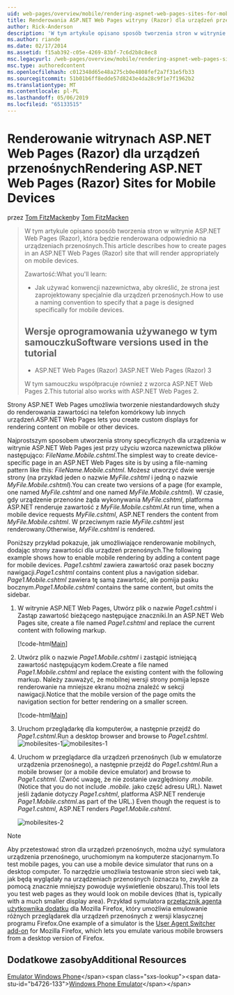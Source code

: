 ```yaml
---
uid: web-pages/overview/mobile/rendering-aspnet-web-pages-sites-for-mobile-devices
title: Renderowania ASP.NET Web Pages witryny (Razor) dla urządzeń przenośnych | Dokumentacja firmy Microsoft
author: Rick-Anderson
description: 'W tym artykule opisano sposób tworzenia stron w witrynie ASP.NET Web Pages (Razor), która będzie renderowana odpowiednio na urządzeniach przenośnych. Zawartość: Jak można...'
ms.author: riande
ms.date: 02/17/2014
ms.assetid: f15ab392-c05e-4269-83bf-7c6d2b8c8ec8
msc.legacyurl: /web-pages/overview/mobile/rendering-aspnet-web-pages-sites-for-mobile-devices
msc.type: authoredcontent
ms.openlocfilehash: c012348d65e48a275cb0e4808fef2a7f31e5fb33
ms.sourcegitcommit: 51b01b6ff8edde57d8243e4da28c9f1e7f1962b2
ms.translationtype: MT
ms.contentlocale: pl-PL
ms.lasthandoff: 05/06/2019
ms.locfileid: "65133515"
---
```

# <a name="rendering-aspnet-web-pages-razor-sites-for-mobile-devices"></a><span data-ttu-id="b4726-104">Renderowanie witrynach ASP.NET Web Pages (Razor) dla urządzeń przenośnych</span><span class="sxs-lookup"><span data-stu-id="b4726-104">Rendering ASP.NET Web Pages (Razor) Sites for Mobile Devices</span></span>

<span data-ttu-id="b4726-105">przez [Tom FitzMacken](https://github.com/tfitzmac)</span><span class="sxs-lookup"><span data-stu-id="b4726-105">by [Tom FitzMacken](https://github.com/tfitzmac)</span></span>

> <span data-ttu-id="b4726-106">W tym artykule opisano sposób tworzenia stron w witrynie ASP.NET Web Pages (Razor), która będzie renderowana odpowiednio na urządzeniach przenośnych.</span><span class="sxs-lookup"><span data-stu-id="b4726-106">This article describes how to create pages in an ASP.NET Web Pages (Razor) site that will render appropriately on mobile devices.</span></span>
> 
> <span data-ttu-id="b4726-107">Zawartość:</span><span class="sxs-lookup"><span data-stu-id="b4726-107">What you'll learn:</span></span>
> 
> - <span data-ttu-id="b4726-108">Jak używać konwencji nazewnictwa, aby określić, że strona jest zaprojektowany specjalnie dla urządzeń przenośnych.</span><span class="sxs-lookup"><span data-stu-id="b4726-108">How to use a naming convention to specify that a page is designed specifically for mobile devices.</span></span>
>   
> 
> ## <a name="software-versions-used-in-the-tutorial"></a><span data-ttu-id="b4726-109">Wersje oprogramowania używanego w tym samouczku</span><span class="sxs-lookup"><span data-stu-id="b4726-109">Software versions used in the tutorial</span></span>
> 
> 
> - <span data-ttu-id="b4726-110">ASP.NET Web Pages (Razor) 3</span><span class="sxs-lookup"><span data-stu-id="b4726-110">ASP.NET Web Pages (Razor) 3</span></span>
>   
> 
> <span data-ttu-id="b4726-111">W tym samouczku współpracuje również z wzorca ASP.NET Web Pages 2.</span><span class="sxs-lookup"><span data-stu-id="b4726-111">This tutorial also works with ASP.NET Web Pages 2.</span></span>

<span data-ttu-id="b4726-112">Strony ASP.NET Web Pages umożliwia tworzenie niestandardowych służy do renderowania zawartości na telefon komórkowy lub innych urządzeń.</span><span class="sxs-lookup"><span data-stu-id="b4726-112">ASP.NET Web Pages lets you create custom displays for rendering content on mobile or other devices.</span></span>

<span data-ttu-id="b4726-113">Najprostszym sposobem utworzenia strony specyficznych dla urządzenia w witrynie ASP.NET Web Pages jest przy użyciu wzorca nazewnictwa plików następująco: *FileName.Mobile.cshtml*.</span><span class="sxs-lookup"><span data-stu-id="b4726-113">The simplest way to create device-specific page in an ASP.NET Web Pages site is by using a file-naming pattern like this: *FileName.Mobile.cshtml*.</span></span> <span data-ttu-id="b4726-114">Możesz utworzyć dwie wersje strony (na przykład jeden o nazwie *MyFile.cshtml* i jedną o nazwie *MyFile.Mobile.cshtml*).</span><span class="sxs-lookup"><span data-stu-id="b4726-114">You can create two versions of a page (for example, one named *MyFile.cshtml* and one named *MyFile.Mobile.cshtml*).</span></span> <span data-ttu-id="b4726-115">W czasie, gdy urządzenie przenośne żąda wykonywania *MyFile.cshtml*, platforma ASP.NET renderuje zawartość z *MyFile.Mobile.cshtml*.</span><span class="sxs-lookup"><span data-stu-id="b4726-115">At run time, when a mobile device requests *MyFile.cshtml*, ASP.NET renders the content from *MyFile.Mobile.cshtml*.</span></span> <span data-ttu-id="b4726-116">W przeciwnym razie *MyFile.cshtml* jest renderowany.</span><span class="sxs-lookup"><span data-stu-id="b4726-116">Otherwise, *MyFile.cshtml* is rendered.</span></span>

<span data-ttu-id="b4726-117">Poniższy przykład pokazuje, jak umożliwiające renderowanie mobilnych, dodając strony zawartości dla urządzeń przenośnych.</span><span class="sxs-lookup"><span data-stu-id="b4726-117">The following example shows how to enable mobile rendering by adding a content page for mobile devices.</span></span> <span data-ttu-id="b4726-118">*Page1.cshtml* zawiera zawartość oraz pasek boczny nawigacji.</span><span class="sxs-lookup"><span data-stu-id="b4726-118">*Page1.cshtml* contains content plus a navigation sidebar.</span></span> <span data-ttu-id="b4726-119">*Page1.Mobile.cshtml* zawiera tę samą zawartość, ale pomija pasku bocznym.</span><span class="sxs-lookup"><span data-stu-id="b4726-119">*Page1.Mobile.cshtml* contains the same content, but omits the sidebar.</span></span>

1. <span data-ttu-id="b4726-120">W witrynie ASP.NET Web Pages, Utwórz plik o nazwie *Page1.cshtml* i Zastąp zawartość bieżącego następujące znaczniki.</span><span class="sxs-lookup"><span data-stu-id="b4726-120">In an ASP.NET Web Pages site, create a file named *Page1.cshtml* and replace the current content with following markup.</span></span>

    [!code-html[Main](rendering-aspnet-web-pages-sites-for-mobile-devices/samples/sample1.html)]
2. <span data-ttu-id="b4726-121">Utwórz plik o nazwie *Page1.Mobile.cshtml* i zastąpić istniejącą zawartość następującym kodem.</span><span class="sxs-lookup"><span data-stu-id="b4726-121">Create a file named *Page1.Mobile.cshtml* and replace the existing content with the following markup.</span></span> <span data-ttu-id="b4726-122">Należy zauważyć, że mobilnej wersji strony pomija lepsze renderowanie na mniejsze ekranu można znaleźć w sekcji nawigacji.</span><span class="sxs-lookup"><span data-stu-id="b4726-122">Notice that the mobile version of the page omits the navigation section for better rendering on a smaller screen.</span></span>

    [!code-html[Main](rendering-aspnet-web-pages-sites-for-mobile-devices/samples/sample2.html)]
3. <span data-ttu-id="b4726-123">Uruchom przeglądarkę dla komputerów, a następnie przejdź do *Page1.cshtml*.</span><span class="sxs-lookup"><span data-stu-id="b4726-123">Run a desktop browser and browse to *Page1.cshtml*.</span></span> <span data-ttu-id="b4726-124">![mobilesites-1](rendering-aspnet-web-pages-sites-for-mobile-devices/_static/image1.png)</span><span class="sxs-lookup"><span data-stu-id="b4726-124">![mobilesites-1](rendering-aspnet-web-pages-sites-for-mobile-devices/_static/image1.png)</span></span>
4. <span data-ttu-id="b4726-125">Uruchom w przeglądarce dla urządzeń przenośnych (lub w emulatorze urządzenia przenośnego), a następnie przejdź do *Page1.cshtml*.</span><span class="sxs-lookup"><span data-stu-id="b4726-125">Run a mobile browser (or a mobile device emulator) and browse to *Page1.cshtml*.</span></span> <span data-ttu-id="b4726-126">(Zwróć uwagę, że nie zostanie uwzględniony *.mobile.*</span><span class="sxs-lookup"><span data-stu-id="b4726-126">(Notice that you do not include *.mobile.*</span></span> <span data-ttu-id="b4726-127">jako część adresu URL). Nawet jeśli żądanie dotyczy *Page1.cshtml*, platforma ASP.NET renderuje *Page1.Mobile.cshtml*.</span><span class="sxs-lookup"><span data-stu-id="b4726-127">as part of the URL.) Even though the request is to *Page1.cshtml*, ASP.NET renders *Page1.Mobile.cshtml*.</span></span>

    ![mobilesites-2](rendering-aspnet-web-pages-sites-for-mobile-devices/_static/image2.png)

> [!NOTE]
> <span data-ttu-id="b4726-129">Aby przetestować stron dla urządzeń przenośnych, można użyć symulatora urządzenia przenośnego, uruchomionym na komputerze stacjonarnym.</span><span class="sxs-lookup"><span data-stu-id="b4726-129">To test mobile pages, you can use a mobile device simulator that runs on a desktop computer.</span></span> <span data-ttu-id="b4726-130">To narzędzie umożliwia testowanie stron sieci web tak, jak będą wyglądały na urządzeniach przenośnych (oznacza to, zwykle za pomocą znacznie mniejszy powoduje wyświetlenie obszaru).</span><span class="sxs-lookup"><span data-stu-id="b4726-130">This tool lets you test web pages as they would look on mobile devices (that is, typically with a much smaller display area).</span></span> <span data-ttu-id="b4726-131">Przykład symulatora [przełącznik agenta użytkownika dodatku](http://addons.mozilla.org/firefox/addon/user-agent-switcher/) dla Mozilla Firefox, który umożliwia emulowanie różnych przeglądarek dla urządzeń przenośnych z wersji klasycznej programu Firefox.</span><span class="sxs-lookup"><span data-stu-id="b4726-131">One example of a simulator is the [User Agent Switcher add-on](http://addons.mozilla.org/firefox/addon/user-agent-switcher/) for Mozilla Firefox, which lets you emulate various mobile browsers from a desktop version of Firefox.</span></span>

<a id="Additional_Resources"></a>
## <a name="additional-resources"></a><span data-ttu-id="b4726-132">Dodatkowe zasoby</span><span class="sxs-lookup"><span data-stu-id="b4726-132">Additional Resources</span></span>

<span data-ttu-id="b4726-133">[Emulator Windows Phone](https://msdn.microsoft.com/library/ff402563(v=VS.92).aspx)</span><span class="sxs-lookup"><span data-stu-id="b4726-133">[Windows Phone Emulator](https://msdn.microsoft.com/library/ff402563(v=VS.92).aspx)</span></span>
